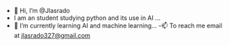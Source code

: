 - 👋 Hi, I’m @Jlasrado
- I am an student studying python and its use in AI ...
- 🌱 I’m currently learning AI and machine learning...
-📫  To reach me email at jlasrado327@gmail.com

